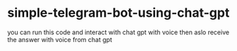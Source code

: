 # simple-telegram-bot-using-chat-gpt
you can run this code and interact with chat gpt with voice then aslo receive the answer with voice from chat gpt
